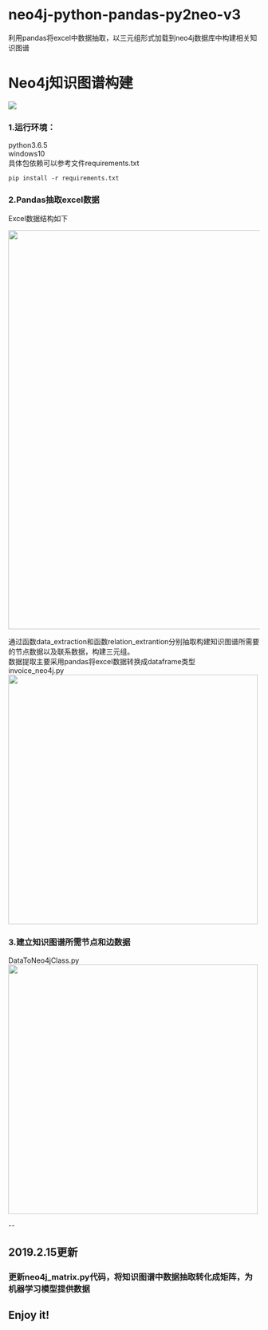 # neo4j-python-pandas-py2neo-v3
利用pandas将excel中数据抽取，以三元组形式加载到neo4j数据库中构建相关知识图谱
# Neo4j知识图谱构建
![](https://s1.ax1x.com/2018/11/13/iObQkn.png)

### 1.运行环境：  
python3.6.5  
windows10  
具体包依赖可以参考文件requirements.txt
```
pip install -r requirements.txt
``` 

### 2.Pandas抽取excel数据
Excel数据结构如下

<img src="https://s1.ax1x.com/2018/11/13/iObTc8.png" width="800" hegiht="500" align=center />

通过函数data_extraction和函数relation_extrantion分别抽取构建知识图谱所需要的节点数据以及联系数据，构建三元组。  
数据提取主要采用pandas将excel数据转换成dataframe类型    
invoice_neo4j.py  
<img src="https://s1.ax1x.com/2018/11/13/iOb4ht.png" width="500" hegiht="313" align=center />

### 3.建立知识图谱所需节点和边数据  
DataToNeo4jClass.py  
<img src="https://s1.ax1x.com/2018/11/13/iXk6iV.png" width="500" hegiht="313" align=center />

--
## 2019.2.15更新
### 更新neo4j_matrix.py代码，将知识图谱中数据抽取转化成矩阵，为机器学习模型提供数据

## Enjoy it!
